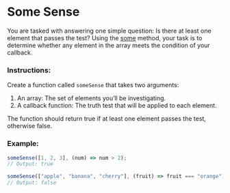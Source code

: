 # Some Sense

You are tasked with answering one simple question: Is there at least one element that passes the test? Using the [some](https://developer.mozilla.org/ru/docs/Web/JavaScript/Reference/Global_Objects/Array/some) method, your task is to determine whether any element in the array meets the condition of your callback.

### Instructions:

Create a function called `someSense` that takes two arguments:

1. An array: The set of elements you’ll be investigating.
2. A callback function: The truth test that will be applied to each element.

The function should return true if at least one element passes the test, otherwise false.

### Example:

```js
someSense([1, 2, 3], (num) => num > 2);
// Output: true

someSense(["apple", "banana", "cherry"], (fruit) => fruit === "orange");
// Output: false
```
